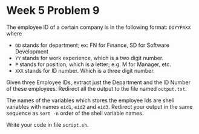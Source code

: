 # Week 5 Problem 9

The employee ID of a certain company is in the following format: ` DDYYPXXX ` where

- ` DD ` stands for department; ex: FN for Finance, SD for Software Development
- ` YY ` stands for work experience, which is a two digit number.
- ` P ` stands for position, which is a letter; e.g. M for Manager, etc.
- ` XXX ` stands for ID number. Which is a three digit number.

Given three Employee IDs, extract just the Department and the ID Number of these employees. Redirect all the output to the file named ` output.txt `.

The names of the variables which stores the employee Ids are shell variables with names ` eid1 `, ` eid2 ` and ` eid3 `. Redirect your output in the same sequence as ` sort -n ` order of the shell variable names.

Write your code in file ` script.sh `.